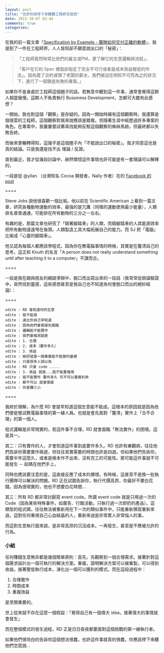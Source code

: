 ```yaml
---
layout: post
title: "也許你該停下來聽聽工程師怎麼說"
date: 2012-10-07 02:44
comments: true
categories: 
---
```


在我的前一篇文章「[Specification by Example - 團隊如何交付正確的軟體](http://blog.xdite.net/posts/2012/10/01/specification-by-example/)」，我提到了一件在工程師界，人人皆知卻不願意說出口的「秘密」：


<blockquote>
「工程師竟然時常比他們的雇主或PM，更了解它的生意邏輯與流程」。
</blockquote>

<blockquote>
「客戶在它的 Spec 裡面卻指定了完全不可行或者是成本效益極低的作法」。因為簽了合約或領了老闆的薪水，我們被迫在明知不可而為之的狀況下，進行了一個徹底失敗的專案。」

</blockquote>

如果你不是身處於工程師這個圈子的話，若無意中聽到這一件事，通常會覺得這群人相當傲慢。這群人不負責執行 Bussiness Development，怎都可大膽有此感想？

一開始，我也對這個「觀察」是存疑的。因為一開始時擁有這個觀察時，我還算是個很菜的工程師，這個觀察對我來說應該是錯覺。但隨著生涯中經歷過許多專案的角色。在專案中，我屢屢嘗試著尋找能夠反駁這個觀察的蛛絲馬跡。但最終都以失敗告終。

而後來更輾轉得知，這幾乎是這個圈子內「不能說出口的秘密」。我才同意這也是真的結論。只是我還是找不出 理論 / 反證。

直到最近，我才從幾段討論中，赫然領悟這件事情也許可能是有一套理論可以解釋的。

一段是從 @yllan （台灣知名 Cocoa 開發者，Nally 作者）在的 [Facebook 的 post](https://www.facebook.com/yllan/posts/10151056527591945)

====

Steve Jobs 說他很喜歡一個比喻。他以前在 Scientific American 上看到一篇文章，研究各種動物運動的效率，最強的是兀鷹（同樣的運動使用最少能量），人類排名普普通通，可能排在所有動物的三分之一左右。

有趣的是，那篇文章也研究了「騎著腳踏車」的人類，而騎腳踏車的人其能源效率把所有動物遠遠甩在後頭。人類製造工具大幅拓展自己的能力。而 SJ 把「電腦」比喻成「心靈的腳踏車」。

他又認為每個人都應該學程式，因為你在教電腦事情的時候，其實是在釐清自己的思考。這正和 Knuth 的名言「A person does not really understand something until after teaching it to a computer」不謀而合。

====

一段是我在跟與朋友的網路爭辯中，脫口而出寫出來的一段話（我常常從辯論驗證中，突然找到靈感，這些感想甚至是我自己也不知道為何會脫口而出的絕妙結論）：

====
```
xdite : RD 會知道你的生意
xdite : 能不能成
xdite : 遠比你自己早知道
xdite : 因為他們會直接先面臨
xdite : 邏輯能不能實作
xdite : 我們會推測就是
xdite : 1. 合理
xdite : 2. 成本（要作多久）
xdite : 3. 效益
xdite : 剛好就是一個事業能不能做的基礎
xdite : 只是很多人誤以為
xdite : RD 只會 code .....
xdite : 3. 效益 就是...能不能重複用
xdite : 能不能實作 要作多久 可不可以重複利用
xdite : 都不可以 就會懷疑
xdite : 你是賺三小
```
====

我終於理解，為什麼 RD 會提早知道這個生意能不能成。這根本的原因就是因為他們便是嘗試教電腦事情的第一線人員。也就是會先面對「釐清」實作上「合不合理」的第一個人。

程式邏輯是非常現實的，若這件事不合理，RD 就會面臨「無法實作」的困境。這是其一。

其二：只有實作的人，才會知道這件事到底要作多久。RD 也許有樂觀病，往往他們告訴你需要實作兩週，但往往真實需要的時間也許是四週。但如果他們告訴你，需要半年這麼久，或者是根本作不出來，沒有完工的可能性。那可能這件事就不可能發生 -- 起碼在他們手上。

同時也應該要注意的是，這直接反應了成本的爆增。有時候，這甚至不是換一批執行團隊可以解決的問題。RD 正在試圖告訴你，執行代價高昂，你最好不要白花錢。因為很現實的，他也不想要白花時間…

其三：所有 RD 都非常討厭寫 event code。所謂 event code 就是只用過一次的 Code（因為某些特殊事件，如廣告、行銷活動，只執行過一次即扔的產品）。這類型的程式碼，往往無法被重新用在下一次的類似事件中，只能重新撰寫重新來過。這對任何重視自己心血結晶的人，重新來過是非常累人非常惱人的事。

而這對生意執行面來說，是非常高昂的沉沒成本。一再發生，甚至是不應被允許的行為。

### 小結

任何賺錢生意無非都是幾個簡單原則：首先，先觀察到一個合理需求。接著針對這個需求設計出一個可執行的解決方案。重複，證明解決方案可以被重製，可以得到收益。接著壓低執行成本，演化出一個可以獲利的模式。而在這段過程中：

1. 合理實作
2. 時間成本
3. 重複效益

是至關重要的。

世上從來就不存在這麼一個假設：「覺得自己有一個偉大 idea，接著偉大的事情就會發生」

而在整個模式的發生過程，RD 正是日日夜夜都要面對這個挑戰的第一線執行者。

如果他們很坦白的告訴你這個想法很蠢，也許這件事就真的很蠢，你應該停下來聽他們怎麼說…

